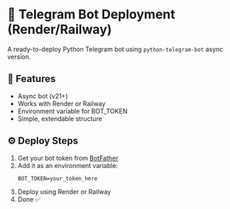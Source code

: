 # 🚀 Telegram Bot Deployment (Render/Railway)

A ready-to-deploy Python Telegram bot using `python-telegram-bot` async version.

## 🧩 Features
- Async bot (v21+)
- Works with Render or Railway
- Environment variable for BOT_TOKEN
- Simple, extendable structure

## ⚙️ Deploy Steps
1. Get your bot token from [BotFather](https://t.me/BotFather)
2. Add it as an environment variable:  
   ```
   BOT_TOKEN=your_token_here
   ```
3. Deploy using Render or Railway
4. Done ✅
